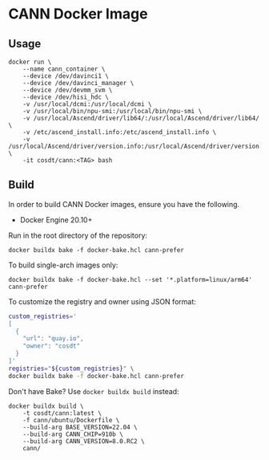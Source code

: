 # CANN Docker Image

## Usage

```docker
docker run \
    --name cann_container \
    --device /dev/davinci1 \
    --device /dev/davinci_manager \
    --device /dev/devmm_svm \
    --device /dev/hisi_hdc \
    -v /usr/local/dcmi:/usr/local/dcmi \
    -v /usr/local/bin/npu-smi:/usr/local/bin/npu-smi \
    -v /usr/local/Ascend/driver/lib64/:/usr/local/Ascend/driver/lib64/ \
    -v /etc/ascend_install.info:/etc/ascend_install.info \
    -v /usr/local/Ascend/driver/version.info:/usr/local/Ascend/driver/version.info \
    -it cosdt/cann:<TAG> bash
```

## Build

In order to build CANN Docker images, ensure you have the following.

- Docker Engine 20.10+

Run in the root directory of the repository:

```docker
docker buildx bake -f docker-bake.hcl cann-prefer
```

To build single-arch images only:

```docker
docker buildx bake -f docker-bake.hcl --set '*.platform=linux/arm64' cann-prefer
```

To customize the registry and owner using JSON format:

```bash
custom_registries='
[
  {
    "url": "quay.io",
    "owner": "cosdt"
  }
]'
registries="${custom_registries}" \
docker buildx bake -f docker-bake.hcl cann-prefer
```

Don't have Bake? Use `docker buildx build` instead:

```docker
docker buildx build \
    -t cosdt/cann:latest \
    -f cann/ubuntu/Dockerfile \
    --build-arg BASE_VERSION=22.04 \
    --build-arg CANN_CHIP=910b \
    --build-arg CANN_VERSION=8.0.RC2 \
    cann/
```
